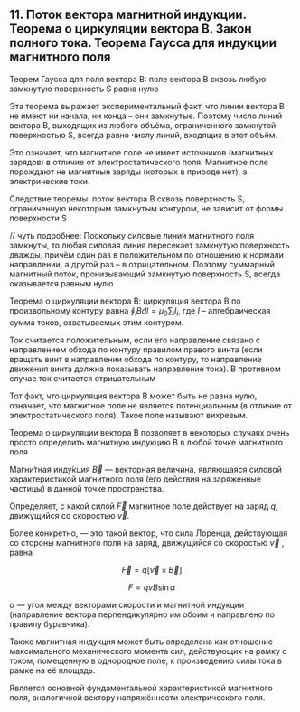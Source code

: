 ## 11. Поток вектора магнитной индукции. Теорема о циркуляции вектора В. Закон полного тока. Теорема Гаусса для индукции магнитного поля

Теорем Гаусса для поля вектора B: поле вектора B сквозь любую замкнутую поверхность S равна нулю

Эта теорема выражает экспериментальный факт, что линии вектора В не имеют ни начала, ни конца – они замкнутые. Поэтому число линий вектора В, выходящих из любого объёма, ограниченного замкнутой поверхностью S, всегда равно числу линий, входящих в этот объём.

Это означает, что магнитное поле не имеет источников (магнитных зарядов) в отличие от электростатического поля. Магнитное поле порождают не магнитные заряды (которых в природе нет), а электрические токи.

Следствие теоремы: поток вектора В сквозь поверхность S, ограниченную некоторым замкнутым контуром, не зависит от формы поверхности S

// чуть подробнее: Поскольку силовые линии магнитного поля замкнуты, то любая силовая линия пересекает замкнутую поверхность дважды, причём один раз в положительном по отношению к нормали направлении, а другой раз – в отрицательном. Поэтому суммарный магнитный поток, пронизывающий замкнутую поверхность S, всегда оказывается равным нулю

Теорема о циркуляции вектора В: циркуляция вектора В по произвольному контуру равна
$\oint_l Bdl = \mu_0 \sum_i I_i$, где $I$ – алгебраическая сумма токов, охватываемых этим контуром.

Ток считается положительным, если его направление связано с направлением обхода по контуру правилом правого винта (если вращать винт в направлении обхода по контуру, то направление движения винта должна показывать направление тока). В противном случае ток считается отрицательным

Тот факт, что циркуляция вектора В может быть не равна нулю, означает, что магнитное поле не является потенциальным (в отличие от электростатического поля). Такое поле называют вихревым.

Теорема о циркуляции вектора В позволяет в некоторых случаях очень просто определить магнитную индукцию В в любой точке магнитного поля

Магни́тная инду́кция $\vec{B}$ — векторная величина, являющаяся силовой характеристикой магнитного поля (его действия на заряженные частицы) в данной точке пространства.

Определяет, с какой силой $\vec{F}$ магнитное поле действует на заряд $q$, движущийся со скоростью $\vec{v}$.

Более конкретно, — это такой вектор, что сила Лоренца, действующая со стороны магнитного поля на заряд, движущийся со скоростью $\vec{v}$ , равна
 
$$\vec{F}=q[\vec{v}\times\vec{B}]$$

$$F = qvB\sin{\alpha}$$
 
$\alpha$ — угол между векторами скорости и магнитной индукции (направление вектора перпендикулярно им обоим и направлено по правилу буравчика).

Также магнитная индукция может быть определена как отношение максимального механического момента сил, действующих на рамку с током, помещенную в однородное поле, к произведению силы тока в рамке на её площадь.

Является основной фундаментальной характеристикой магнитного поля, аналогичной вектору напряжённости электрического поля.
